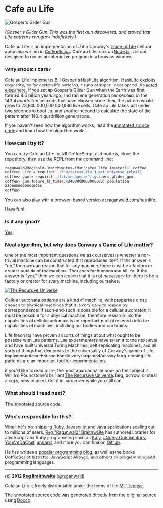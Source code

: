 # Cafe au Life

![Gosper's Glider Gun](http://raganwald.github.com/cafeaulife/docs/gospers_glider_gun.gif)

*(Gosper's Glider Gun. This was the first gun discovered, and proved that Life patterns can grow indefinitely.)*

Cafe au Life is an implementation of John Conway's [Game of Life][life] cellular automata written in [CoffeeScript][cs]. Cafe au Life runs on [Node.js][node], it is not designed to run as an interactive program in a browser window.

[life]: http://en.wikipedia.org/wiki/Conway's_Game_of_Life
[cs]: http://jashkenas.github.com/coffee-script/
[node]: http://nodejs.org

### Why should I care?

Cafe au Life implements Bill Gosper's [HashLife][hashlife] algorithm. HashLife exploits regularity, so for certain life patterns, it runs at super-linear speed. As [noted elsewhere][beautiful], if you set up Gosper's Glider Gun when the Earth was first formed 4.5 billion years ago, and ran one generation per second, in the 143.4 *quadrillion* seconds that have elapsed since then, the pattern would grow to 23,900,000,000,000,036 live cells. Cafe au Life takes just under two seconds to boot up, and another second to calculate the state of the pattern after 143.4 quadrillion generations.

If you haven't seen how the algorithm works, read the [annotated source code][annotated] and learn how the algorithm works.

[annotated]: https://recursiveuniverse.github.io/docs/cafeaulife.html
[beautiful]: http://raganwald.posterous.com/a-beautiful-algorithm
[hashlife]: http://en.wikipedia.org/wiki/Hashlife

### How can I try it?

You can try Cafe au Life: Install CoffeeScript and node.js, clone the repository, then use the REPL from the command line:

```bash
raganwald@Reginald-Braithwaites-iMac[cafeaulife (master)⚡] coffee
coffee> Life = require('./lib/cafeaulife').set_universe_rules()
coffee> gun = require('./lib/menagerie').gospers_glider_gun
coffee> gun.future_at_time(143400000000000000).population
23900000000000036
coffee>
```

You can also play with a browser-based version at [raganwald.com/hashlife](http:raganwald.com/hashlife).

Have fun!


### Is it any good?

[Yes](http://news.ycombinator.com/item?id=3067434).

### Neat algorithm, but why does Conway's Game of Life matter?

One of the most important questions we ask ourselves is whether a non-trivial machine can be constructed that reproduces itself. If the answer is "no," then we can reason that for any machine, there must be a factory or creator outside of the machine. That goes for humans and all life. If the answer is "yes," then we can reason that it is not *necessary* for there to be a factory or creator for every machine, including ourselves.

[![The Recursive Universe](http://ws.assoc-amazon.com/widgets/q?_encoding=UTF8&Format=_SL160_&ASIN=0809252023&MarketPlace=US&ID=AsinImage&WS=1&tag=raganwald001-20&ServiceVersion=20070822)](http://www.amazon.com/gp/product/0809252023/ref=as_li_ss_il?ie=UTF8&tag=raganwald001-20&linkCode=as2&camp=1789&creative=390957&creativeASIN=0809252023)

Cellular automata patterns are a kind of machine, with properties close enough to physical machines that it is very easy to reason by correspondence: If such-and-such is possible for a cellular automaton, it must be possible for a physical machine, therefore research into the capabilities of cellular automata is an important part of research into the capabilities of machines, including our bodies and our brains.

Life theorists have proven all sorts of things about what ought to be possible with Life patterns. Life experimenters have taken it to the next level and have built Universal Turing Machines, self-replicating machines, and all sorts of things that demonstrate the universality of Conway's game of Life. Implementations that can handle very large and/or very long-running Life patterns are an important tool for experimentation.

if you'd like to read more, the most approachable book on the subject is William Poundstone's brilliant [The Recursive Universe](http://www.amazon.com/gp/product/0809252023/ref=as_li_ss_il?ie=UTF8&tag=raganwald001-20&linkCode=as2&camp=1789&creative=390957&creativeASIN=0809252023). Beg, borrow, or steal a copy, new or used. Get it in hardcover while you still can.

### What should I read next?

The [annotated source code][annotated].

### Who's responsible for this?

When he's not shipping Ruby, Javascript and Java applications scaling out to millions of users,
[Reg "Raganwald" Braithwaite](http://braythwayt.com) has authored libraries for Javascript and Ruby programming
such as [Katy](https://github.com/raganwald/Katy), [JQuery Combinators](http://github.com/raganwald/JQuery-Combinators),
[YouAreDaChef](https://github.com/raganwald/YouAreDaChef), [andand](http://github.com/raganwald/andand),
and more you can find on [Github](https://github.com/raganwald).

He has written a [popular programming blog](http://raganwald.com/ "Reginald Braithwaite"), as well as the books [CoffeeScript Ristretto](https://leanpub.com/coffeescript-ristretto), [JavaScript Allongé](https://leanpub.com/javascriptallongesix), and [others](https://leanpub.com/u/raganwald) on programming and programming languages.

---

**(c) 2012 [Reg Braithwaite](http://braythwayt.com)** ([@raganwald](http://twitter.com/raganwald))

Cafe au Life is freely distributable under the terms of the [MIT license](http://en.wikipedia.org/wiki/MIT_License).

The annotated source code was generated directly from the [original source][source] using [Docco][docco].

[source]: https://github.com/recursiveuniverse/recursiveuniverse.github.com/blob/master/lib
[docco]: http://jashkenas.github.com/docco/
